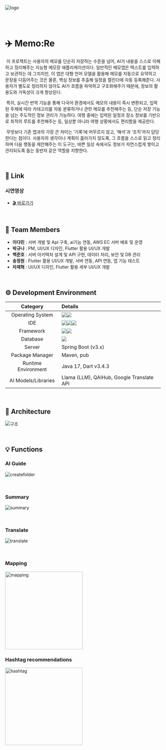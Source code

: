 ![logo](https://github.com/user-attachments/assets/5e42c354-6b87-4eca-b0cb-518bc5fd1ce1)

<br><br>
# ✈️  Memo:Re
  &nbsp;이 프로젝트는 사용자의 메모를 단순히 저장하는 수준을 넘어, AI가 내용을 스스로 이해하고 정리해주는 지능형 메모장 애플리케이션이다. 일반적인 메모앱은 텍스트를 입력하고 보관하는 데 그치지만, 이 앱은 대형 언어 모델을 활용해 메모를 자동으로 요약하고 문장을 다듬어주는 것은 물론, 핵심 정보를 추출해 일정을 캘린더에 자동 등록해준다. 사용자가 별도로 정리하지 않아도 AI가 흐름을 파악하고 구조화해주기 때문에, 정보의 활용도와 가독성이 크게 향상된다.

  &nbsp;특히, 실시간 번역 기능을 통해 다국어 환경에서도 메모의 내용이 즉시 변환되고, 입력된 주제에 따라 카테고리를 자동 분류하거나 관련 메모를 추천해주는 등, 단순 저장 기능을 넘는 주도적인 정보 관리가 가능하다. 여행 중에는 입력된 일정과 장소 정보를 기반으로 최적의 루트를 추천해주는 등, 일상뿐 아니라 여행 상황에서도 편리함을 제공한다.

  &nbsp;무엇보다 기존 앱과의 가장 큰 차이는 ‘기록’에 머무르지 않고, ‘해석’과 ‘조직’까지 담당한다는 점이다. 사용자의 생각이나 계획이 흘러가지 않도록, 그 흐름을 스스로 읽고 정리하며 다음 행동을 제안해주는 이 도구는, 바쁜 일상 속에서도 정보가 자연스럽게 쌓이고 관리되도록 돕는 동반자 같은 역할을 지향한다.
  
<br>

## 🔗  Link
### 시연영상
- [🎬 바로가기](https://youtu.be/wbn-6RhCAZk)
  
<br>

## 👥  Team Members
- **이다민** : 서버 개발 및 Api 구축, ai기능 연동, AWS EC 서버 배포 및 운영
- **박규나** : PM, UI/UX 디자인, Flutter 활용 UI/UX 개발
- **백준호** : 서버 아키텍처 설계 및 API 구현, 데이터 처리, 보안 및 DB 관리
- **송정원** : Flutter 활용 UI/UX 개발, 서버 연동, API 연동, 앱 기능 테스트
- **차재혁** : UI/UX 디자인, Flutter 활용 세부 UI/UX 개발


<br>

## ⚙️  Development Environment
|Category|Details|
|:---:|:---|
|Operating System|<img src="https://img.shields.io/badge/windows-%230078D6.svg?&style=for-the-badge&logo=windows&logoColor=white" /><img src="https://img.shields.io/badge/macos-%23000000.svg?&style=for-the-badge&logo=macos&logoColor=white" />|
|IDE|<img src="https://img.shields.io/badge/intellij%20idea-%23000000.svg?&style=for-the-badge&logo=intellij%20idea&logoColor=white" /><img src="https://img.shields.io/badge/visual%20studio%20code-%23007ACC.svg?&style=for-the-badge&logo=visual%20studio%20code&logoColor=white" /><img src="https://img.shields.io/badge/android%20studio-%233DDC84.svg?&style=for-the-badge&logo=android%20studio&logoColor=black" />|
|Framework|<img src="https://img.shields.io/badge/spring-%236DB33F.svg?&style=for-the-badge&logo=spring&logoColor=white" /><img src="https://img.shields.io/badge/flutter-%2302569B.svg?&style=for-the-badge&logo=flutter&logoColor=white" />|
|Database|<img src="https://img.shields.io/badge/mysql-%234479A1.svg?&style=for-the-badge&logo=mysql&logoColor=white" />|
|Server|Spring Boot (v3.x)|
|Package Manager|Maven, pub|
|Runtime Environment|Java 17, Dart v3.4.3|
|AI Models/Libraries|Llama (LLM), QAIHub, Google Translate API|

<br>

## 🔧  Architecture
![구조](https://github.com/user-attachments/assets/3144e8d0-41ce-4f1e-a9d6-8e1bb48ee438)

<br>

## 💡  Functions
### AI Guide
![createfolder](https://github.com/user-attachments/assets/9bca308b-cdf9-4faf-a42e-cb916f034adb)

<br>

### Summary
![summary](https://github.com/user-attachments/assets/93d582ef-e99c-4a63-b12e-abcd82f611f9)

<br>

### Translate
![translate](https://github.com/user-attachments/assets/e0fe9080-9eb1-43d8-8e2a-93ffbe8d931a)

<br>

### Mapping
<img width="251" alt="mapping" src="https://github.com/user-attachments/assets/ae6bfcd0-3cf1-40ec-b9b8-c2a6f8dc6b85" />

<br>

### Hashtag recommendations
<img width="250" alt="hashtag" src="https://github.com/user-attachments/assets/b0c640d5-40a8-4636-a72c-9087d59d53f4" />
